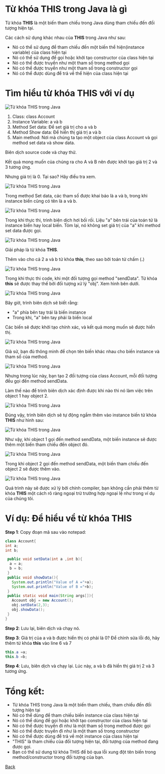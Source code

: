 # Từ khóa THIS trong Java là gì
Từ khóa **THIS** là một biến tham chiếu trong Java dùng tham chiếu đến đối tượng hiện tại.

Các cách sử dụng khác nhau của **THIS** trong Java như sau:
- Nó có thể sử dụng để tham chiếu đến một biến thể hiện(instance variable) của class hiện tại
- Nó có thể sử dụng để gọi hoặc khởi tạo constructor của class hiện tại
- Nó có thể được truyền như một tham số trong method gọi
- Nó có thể được truyền như một tham số trong constructor gọi
- Nó có thể được dùng để trả về thể hiện của class hiện tại

# Tìm hiểu từ khóa THIS với ví dụ

![Từ khóa THIS trong Java](../../../../../resources/images/java-this-keyword-1.png)

1. Class: class Account
2. Instance Variable: a và b
3. Method Set data: Để set giá trị cho a và b
4. Method Show data: Để hiển thị giá trị a và b
5. Main method: Nơi mà chúng ta tạo một object của class Account và gọi method set data và show data.

Biên dịch source code và chạy thử.

Kết quả mong muốn của chúng ra cho A và B nên được khởi tạo giá trị 2 và 3 tương ứng.

Nhưng giá trị là 0. Tại sao? Hãy điều tra xem.

![Từ khóa THIS trong Java](../../../../../resources/images/java-this-keyword-2.png)

Trong method Set data, các tham số được khai báo là a và b, trong khi instance biến cũng có tên là a và b.

![Từ khóa THIS trong Java](../../../../../resources/images/java-this-keyword-3.png)

Trong khi thực thi, trình biên dịch hơi bối rối. Liệu "a" bên trái của toán tử là instance biến hay local biến. Tóm lại, nó không set giá trị của "a" khi method set data được gọi.

![Từ khóa THIS trong Java](../../../../../resources/images/java-this-keyword-4.png)

Giải pháp là từ khóa **THIS**.

Thêm vào cho cả 2 a và b từ khóa **this**, theo sao bởi toán tử chấm (**.**)

![Từ khóa THIS trong Java](../../../../../resources/images/java-this-keyword-5.png)

Trong khi thực thi code, khi một đối tượng gọi method "sendData". Từ khóa **this** sẽ được thay thế bởi đối tượng xử lý "obj". Xem hình bên dưới.

![Từ khóa THIS trong Java](../../../../../resources/images/java-this-keyword-6.png)

Bây giờ, trình biên dịch sẽ biết rằng:
- "a" phía bên tay trái là biến instance
- Trong khi, "a" bên tay phải là biến local

Các biến sẽ được khởi tạo chính xác, và kết quả mong muốn sẽ được hiển thị.

![Từ khóa THIS trong Java](../../../../../resources/images/java-this-keyword-7.png)

Giả sử, bạn đủ thông minh để chọn tên biến khác nhau cho biến instance và tham số của method.

![Từ khóa THIS trong Java](../../../../../resources/images/java-this-keyword-8.png)

Nhưng trong lúc này, bạn tạo 2 đối tượng của class Account, mỗi đối tượng đều gọi đến method sendData.

Làm thế nào để trình biên dịch xác định được khi nào thì nó làm việc trên object 1 hay object 2.

![Từ khóa THIS trong Java](../../../../../resources/images/java-this-keyword-9.png)

Đúng vậy,  trình biên dịch sẽ tự động ngầm thêm vào instance biến từ khóa **THIS** như hình sau:

![Từ khóa THIS trong Java](../../../../../resources/images/java-this-keyword-10.png)

Như vậy, khi object 1 gọi đến method sendData, một biến instance sẽ được thêm một biến tham chiếu đến object đó.

![Từ khóa THIS trong Java](../../../../../resources/images/java-this-keyword-11.png)

Trong khi object 2 gọi đến method sendData, một biến tham chiếu đến object 2 sẽ được thêm vào.

![Từ khóa THIS trong Java](../../../../../resources/images/java-this-keyword-12.png)

Quá trình này sẽ được xử lý bởi chính compiler, bạn không cần phải thêm từ khóa **THIS** một cách rõ ràng ngoại trừ trường hợp ngoại lệ như trong ví dụ của chúng tôi.

# Ví dụ: Để hiểu về từ khóa THIS
**Step 1**: Copy đoạn mã sau vào notepad:

```java
class Account{
int a;
int b;

 public void setData(int a ,int b){
  a = a;
  b = b;
 }
 public void showData(){
   System.out.println("Value of A ="+a);
   System.out.println("Value of B ="+b);
 }
 public static void main(String args[]){
   Account obj = new Account();
   obj.setData(2,3);
   obj.showData();
 }
}
```

**Step 2**: Lưu lại, biên dịch và chạy nó.

**Step 3**: Giá trị của a và b được hiển thị có phải là 0? Để chỉnh sửa lỗi đó, hãy thêm từ khóa **this** vào line 6 và 7

```java
this.a =a;
this.b =b;
```

**Step 4**: Lưu, biên dịch và chạy lại. Lúc này, a và b đã hiển thị giá trị 2 và 3 tương ứng.

# Tổng kết:
- Từ khóa THIS trong Java là một biến tham chiếu, tham chiếu đến đối tượng hiện tại
- Nó có thể dùng để tham chiếu biến instance của class hiện tại
- Nó có thể dùng để gọi hoặc khởi tạo constructor của class hiện tại
- Nó có thể được truyền đi như là một tham số trong method được gọi
- Nó có thể được truyền đi như là một tham số trong constructor
- Nó có thể được dùng để trả về một instance của class hiện tại
- "THIS" là tham chiếu của đối tượng hiện tại, đối tượng của method đang được gọi.
- Bạn có thể sử dung từ khóa THIS để bỏ qua lỗi xung đột tên biến trong method/constructor trong đối tượng của bạn.

[Back](./)
